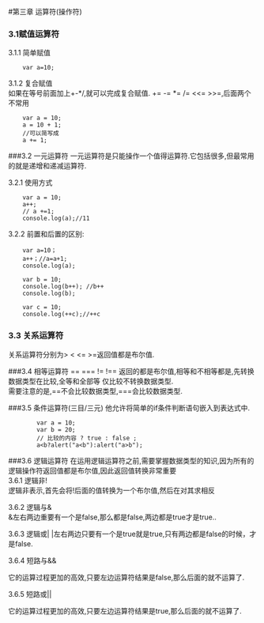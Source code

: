 #第三章 运算符(操作符)
### 3.1赋值运算符
3.1.1 简单赋值

 		var a=10;

3.1.2 复合赋值  
如果在等号前面加上+-*/,就可以完成复合赋值. += -= *= /= <<=  >>=,后面两个不常用

		var a = 10;
		a = 10 + 1;
		//可以简写成
		a += 1;

###3.2 一元运算符
一元运算符是只能操作一个值得运算符.它包括很多,但最常用的就是递增和递减运算符.

3.2.1 使用方式

		var a = 10;
		a++;
		// a +=1;
		console.log(a);//11

3.2.2 前置和后置的区别:

		var a=10；
		a++；//a=a+1;
		console.log(a);
		
		var b = 10;
		console.log(b++); //b++
		console.log(b);
		
		var c = 10;
		console.log(++c);//++c

### 3.3 关系运算符
关系运算符分别为> < <= >=返回值都是布尔值.

###3.4 相等运算符 
== === != !== 返回的都是布尔值,相等和不相等都是,先转换数据类型在比较,全等和全部等 仅比较不转换数据类型.       
需要注意的是,==不会比较数据类型,===会比较数据类型.

###3.5 条件运算符(三目/三元)
他允许将简单的if条件判断语句嵌入到表达式中.

			var a = 10;
			var b = 20;
			// 比较的内容 ? true : false ;
			a<b?alert("a<b"):alert("a>b");

###3.6 逻辑运算符
在运用逻辑运算符之前,需要掌握数据类型的知识,因为所有的逻辑操作符返回值都是布尔值,因此返回值转换非常重要     
3.6.1 逻辑非!     
逻辑非表示,首先会将!后面的值转换为一个布尔值,然后在对其求相反

3.6.2 逻辑与&     
&左右两边重要有一个是false,那么都是false,两边都是true才是true..

3.6.3 逻辑或|
|左右两边只要有一个是true就是true,只有两边都是false的时候，才是false.

3.6.4 短路与&&

它的运算过程更加的高效,只要左边运算符结果是false,那么后面的就不运算了.

3.6.5 短路或||

它的运算过程更加的高效,只要左边运算符结果是true,那么后面的就不运算了.